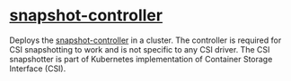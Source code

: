 # [snapshot-controller](https://github.com/piraeusdatastore/helm-charts/tree/main/charts/snapshot-controller)

Deploys the [snapshot-controller](https://github.com/kubernetes-csi/external-snapshotter) in a cluster.
The controller is required for CSI snapshotting to work and is not specific to any CSI driver.
The CSI snapshotter is part of Kubernetes implementation of Container Storage Interface (CSI).
